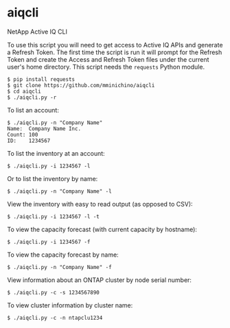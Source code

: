 # aiqcli

NetApp Active IQ CLI

To use this script you will need to get access to Active IQ APIs and generate a Refresh Token. The first time the script is run it will prompt for the Refresh Token and create the Access and Refresh Token files under the current user's home directory. This script needs the ````requests```` Python module.

````
$ pip install requests
$ git clone https://github.com/mminichino/aiqcli
$ cd aiqcli
$ ./aiqcli.py -r
````

To list an account:
````
$ ./aiqcli.py -n "Company Name"
Name:  Company Name Inc.
Count: 100
ID:    1234567
````

To list the inventory at an account:
````
$ ./aiqcli.py -i 1234567 -l
````

Or to list the inventory by name:
````
$ ./aiqcli.py -n "Company Name" -l
````

View the inventory with easy to read output (as opposed to CSV):
````
$ ./aiqcli.py -i 1234567 -l -t
````

To view the capacity forecast (with current capacity by hostname):
````
$ ./aiqcli.py -i 1234567 -f
````

To view the capacity forecast by name:
````
$ ./aiqcli.py -n "Company Name" -f
````

View information about an ONTAP cluster by node serial number:
````
$ ./aiqcli.py -c -s 1234567890
````

To view cluster information by cluster name:
````
$ ./aiqcli.py -c -n ntapclu1234
````
